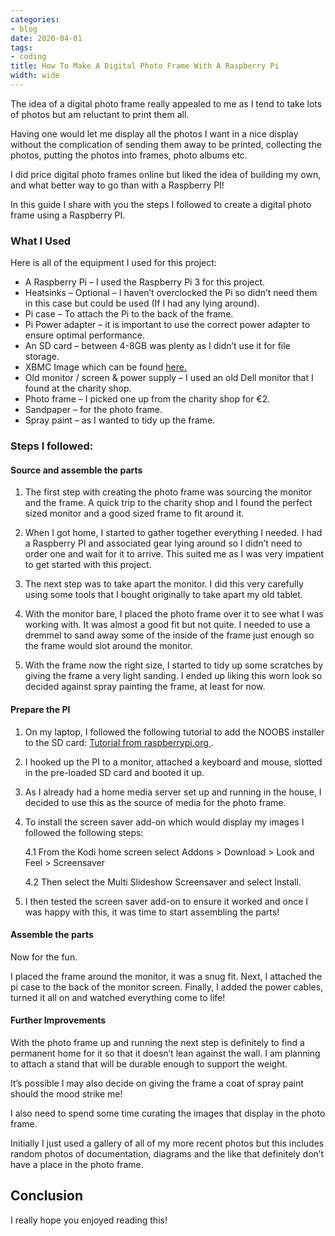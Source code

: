 ```yaml
---
categories:
- blog
date: 2020-04-01
tags:
- coding
title: How To Make A Digital Photo Frame With A Raspberry Pi
width: wide
---
```


The idea of a digital photo frame really appealed to me as I tend to take lots of photos but am reluctant to print them all.

Having one would let me display all the photos I want in a nice display without the complication of sending them away to be printed, collecting the photos, putting the photos into frames, photo albums etc.

I did price digital photo frames online but liked the idea of building my own, and what better way to go than with a Raspberry PI!

In this guide I share with you the steps I followed to create a digital photo frame using a Raspberry PI.


### What I Used

Here is all of the equipment I used for this project:

- A Raspberry Pi – I used the Raspberry Pi 3 for this project.
- Heatsinks – Optional – I haven’t overclocked the Pi so didn’t need them in this case but could be used (If I had any lying around).
- Pi case – To attach the Pi to the back of the frame.
- Pi Power adapter – it is important to use the correct power adapter to ensure optimal performance.
- An SD card – between 4-8GB was plenty as I didn’t use it for file storage.
- XBMC Image which can be found [here.](https://heymichellemac.com/digital-photo-frame-with-a-raspberry-pi/#)
- Old monitor / screen & power supply – I used an old Dell monitor that I found at the charity shop.
- Photo frame – I picked one up from the charity shop for €2.
- Sandpaper – for the photo frame.
- Spray paint – as I wanted to tidy up the frame.

### Steps I followed:

#### Source and assemble the parts

1. The first step with creating the photo frame was sourcing the monitor and the frame. A quick trip to the charity shop and I found the perfect sized monitor and a good sized frame to fit around it.

2. When I got home, I started to gather together everything I needed. I had a Raspberry PI and associated gear lying around so I didn’t need to order one and wait for it to arrive. This suited me as I was very impatient to get started with this project.

3. The next step was to take apart the monitor. I did this very carefully using some tools that I bought originally to take apart my old tablet.

4. With the monitor bare, I placed the photo frame over it to see what I was working with. It was almost a good fit but not quite. I needed to use a dremmel to sand away some of the inside of the frame just enough so the frame would slot around the monitor.

5. With the frame now the right size, I started to tidy up some scratches by giving the frame a very light sanding. I ended up liking this worn look so decided against spray painting the frame, at least for now.

#### Prepare the PI

1. On my laptop, I followed the following tutorial to add the NOOBS installer to the SD card: [Tutorial from raspberrypi.org ](https://www.raspberrypi.org/documentation/usage/kodi/README.md).

2. I hooked up the PI to a monitor, attached a keyboard and mouse, slotted in the pre-loaded SD card and booted it up.

3. As I already had a home media server set up and running in the house, I decided to use this as the source of media for the photo frame.

4. To install the screen saver add-on which would display my images I followed the following steps:

   4.1 From the Kodi home screen select Addons > Download > Look and Feel > Screensaver

   4.2 Then select the Multi Slideshow Screensaver and select Install.

5. I then tested the screen saver add-on to ensure it worked and once I was happy with this, it was time to start assembling the parts!

#### Assemble the parts

Now for the fun.

I placed the frame around the monitor, it was a snug fit.
Next, I attached the pi case to the back of the monitor screen.
Finally, I added the power cables, turned it all on and watched everything come to life!

#### Further Improvements

With the photo frame up and running the next step is definitely to find a permanent home for it so that it doesn’t lean against the wall. I am planning to attach a stand that will be durable enough to support the weight.

It’s possible I may also decide on giving the frame a coat of spray paint should the mood strike me!

I also need to spend some time curating the images that display in the photo frame. 

Initially I just used a gallery of all of my more recent photos but this includes random photos of documentation, diagrams and the like that definitely don’t have a place in the photo frame.

## Conclusion

I really hope you enjoyed reading this!
